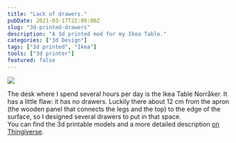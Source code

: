 ```yaml
---
title: "Lack of drawers."
pubDate: 2021-03-17T22:00:00Z
slug: "3d-printed-drawers"
description: "A 3d printed mod for my Ikea Table."
categories: ["3d Design"]
tags: ["3d printed", "Ikea"]
tools: ["3d printer"]
featured: false
---
```



![](/uploads/drawer1.jpg)

The desk where I spend several hours per day is the Ikea Table Norråker. It has a little flaw: it has no drawers. Luckily there about 12 cm from the apron (the wooden panel that connects the legs and the top) to the edge of the surface, so I designed several drawers to put in that space.  
You can find the 3d printable models and a more detailed description [on Thingiverse](https://www.thingiverse.com/thing:4788776 "My Thingiverse page").

